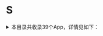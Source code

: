 # S
<details>
<summary>
本目录共收录39个App，详情见如下：
</summary>

- [snapchat](https://github.com/zirawell/R-Store/tree/main/Rule/QuanX/Adblock/App/S/snapchat)
- [soul](https://github.com/zirawell/R-Store/tree/main/Rule/QuanX/Adblock/App/S/soul)
- [speedtest](https://github.com/zirawell/R-Store/tree/main/Rule/QuanX/Adblock/App/S/speedtest)
- [spotify](https://github.com/zirawell/R-Store/tree/main/Rule/QuanX/Adblock/App/S/spotify)
- [swiftgram](https://github.com/zirawell/R-Store/tree/main/Rule/QuanX/Adblock/App/S/swiftgram)
- [三号动漫](https://github.com/zirawell/R-Store/tree/main/Rule/QuanX/Adblock/App/S/%E4%B8%89%E5%8F%B7%E5%8A%A8%E6%BC%AB)
- [三联中读](https://github.com/zirawell/R-Store/tree/main/Rule/QuanX/Adblock/App/S/%E4%B8%89%E8%81%94%E4%B8%AD%E8%AF%BB)
- [上岸鸭公考](https://github.com/zirawell/R-Store/tree/main/Rule/QuanX/Adblock/App/S/%E4%B8%8A%E5%B2%B8%E9%B8%AD%E5%85%AC%E8%80%83)
- [上汽大众](https://github.com/zirawell/R-Store/tree/main/Rule/QuanX/Adblock/App/S/%E4%B8%8A%E6%B1%BD%E5%A4%A7%E4%BC%97)
- [上海交通卡](https://github.com/zirawell/R-Store/tree/main/Rule/QuanX/Adblock/App/S/%E4%B8%8A%E6%B5%B7%E4%BA%A4%E9%80%9A%E5%8D%A1)
- [上海银行](https://github.com/zirawell/R-Store/tree/main/Rule/QuanX/Adblock/App/S/%E4%B8%8A%E6%B5%B7%E9%93%B6%E8%A1%8C)
- [上银美好生活](https://github.com/zirawell/R-Store/tree/main/Rule/QuanX/Adblock/App/S/%E4%B8%8A%E9%93%B6%E7%BE%8E%E5%A5%BD%E7%94%9F%E6%B4%BB)
- [书旗小说](https://github.com/zirawell/R-Store/tree/main/Rule/QuanX/Adblock/App/S/%E4%B9%A6%E6%97%97%E5%B0%8F%E8%AF%B4)
- [什么值得买](https://github.com/zirawell/R-Store/tree/main/Rule/QuanX/Adblock/App/S/%E4%BB%80%E4%B9%88%E5%80%BC%E5%BE%97%E4%B9%B0)
- [四季線上](https://github.com/zirawell/R-Store/tree/main/Rule/QuanX/Adblock/App/S/%E5%9B%9B%E5%AD%A3%E7%B7%9A%E4%B8%8A)
- [四川航空](https://github.com/zirawell/R-Store/tree/main/Rule/QuanX/Adblock/App/S/%E5%9B%9B%E5%B7%9D%E8%88%AA%E7%A9%BA)
- [少数派](https://github.com/zirawell/R-Store/tree/main/Rule/QuanX/Adblock/App/S/%E5%B0%91%E6%95%B0%E6%B4%BE)
- [山姆会员商店](https://github.com/zirawell/R-Store/tree/main/Rule/QuanX/Adblock/App/S/%E5%B1%B1%E5%A7%86%E4%BC%9A%E5%91%98%E5%95%86%E5%BA%97)
- [扫描全能王](https://github.com/zirawell/R-Store/tree/main/Rule/QuanX/Adblock/App/S/%E6%89%AB%E6%8F%8F%E5%85%A8%E8%83%BD%E7%8E%8B)
- [搜狐](https://github.com/zirawell/R-Store/tree/main/Rule/QuanX/Adblock/App/S/%E6%90%9C%E7%8B%90)
- [搜狗输入法](https://github.com/zirawell/R-Store/tree/main/Rule/QuanX/Adblock/App/S/%E6%90%9C%E7%8B%97%E8%BE%93%E5%85%A5%E6%B3%95)
- [收银通商户端](https://github.com/zirawell/R-Store/tree/main/Rule/QuanX/Adblock/App/S/%E6%94%B6%E9%93%B6%E9%80%9A%E5%95%86%E6%88%B7%E7%AB%AF)
- [数字人民币](https://github.com/zirawell/R-Store/tree/main/Rule/QuanX/Adblock/App/S/%E6%95%B0%E5%AD%97%E4%BA%BA%E6%B0%91%E5%B8%81)
- [水印相机](https://github.com/zirawell/R-Store/tree/main/Rule/QuanX/Adblock/App/S/%E6%B0%B4%E5%8D%B0%E7%9B%B8%E6%9C%BA)
- [深圳通](https://github.com/zirawell/R-Store/tree/main/Rule/QuanX/Adblock/App/S/%E6%B7%B1%E5%9C%B3%E9%80%9A)
- [省钱快报](https://github.com/zirawell/R-Store/tree/main/Rule/QuanX/Adblock/App/S/%E7%9C%81%E9%92%B1%E5%BF%AB%E6%8A%A5)
- [神舟专车](https://github.com/zirawell/R-Store/tree/main/Rule/QuanX/Adblock/App/S/%E7%A5%9E%E8%88%9F%E4%B8%93%E8%BD%A6)
- [肆客足球](https://github.com/zirawell/R-Store/tree/main/Rule/QuanX/Adblock/App/S/%E8%82%86%E5%AE%A2%E8%B6%B3%E7%90%83)
- [苏e行](https://github.com/zirawell/R-Store/tree/main/Rule/QuanX/Adblock/App/S/%E8%8B%8Fe%E8%A1%8C)
- [苏周到](https://github.com/zirawell/R-Store/tree/main/Rule/QuanX/Adblock/App/S/%E8%8B%8F%E5%91%A8%E5%88%B0)
- [苏宁易购](https://github.com/zirawell/R-Store/tree/main/Rule/QuanX/Adblock/App/S/%E8%8B%8F%E5%AE%81%E6%98%93%E8%B4%AD)
- [苏打校园](https://github.com/zirawell/R-Store/tree/main/Rule/QuanX/Adblock/App/S/%E8%8B%8F%E6%89%93%E6%A0%A1%E5%9B%AD)
- [识货](https://github.com/zirawell/R-Store/tree/main/Rule/QuanX/Adblock/App/S/%E8%AF%86%E8%B4%A7)
- [闪动校园](https://github.com/zirawell/R-Store/tree/main/Rule/QuanX/Adblock/App/S/%E9%97%AA%E5%8A%A8%E6%A0%A1%E5%9B%AD)
- [闪现一下](https://github.com/zirawell/R-Store/tree/main/Rule/QuanX/Adblock/App/S/%E9%97%AA%E7%8E%B0%E4%B8%80%E4%B8%8B)
- [随手记](https://github.com/zirawell/R-Store/tree/main/Rule/QuanX/Adblock/App/S/%E9%9A%8F%E6%89%8B%E8%AE%B0)
- [顺丰快递](https://github.com/zirawell/R-Store/tree/main/Rule/QuanX/Adblock/App/S/%E9%A1%BA%E4%B8%B0%E5%BF%AB%E9%80%92)
- [首旅如家](https://github.com/zirawell/R-Store/tree/main/Rule/QuanX/Adblock/App/S/%E9%A6%96%E6%97%85%E5%A6%82%E5%AE%B6)
- [首汽约车](https://github.com/zirawell/R-Store/tree/main/Rule/QuanX/Adblock/App/S/%E9%A6%96%E6%B1%BD%E7%BA%A6%E8%BD%A6)

</details>